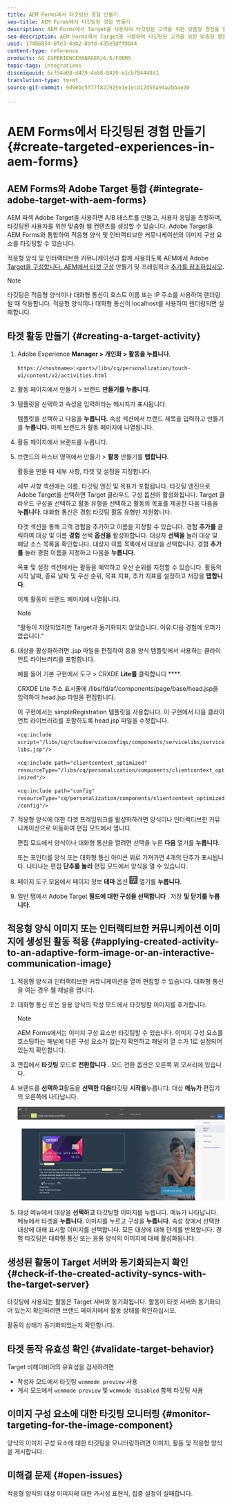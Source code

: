```yaml
---
title: AEM Forms에서 타깃팅된 경험 만들기
seo-title: AEM Forms에서 타깃팅된 경험 만들기
description: AEM Forms에서 Target을 사용하여 타깃팅된 고객을 위한 맞춤형 경험을 만들 수 있습니다.
seo-description: AEM Forms에서 Target을 사용하여 타깃팅된 고객을 위한 맞춤형 경험을 만들 수 있습니다.
uuid: 174b6054-8fe3-4ab2-8afd-435e5dff9044
content-type: reference
products: SG_EXPERIENCEMANAGER/6.5/FORMS
topic-tags: integrations
discoiquuid: 6cf54a08-d429-4a58-8429-a1cb784448d1
translation-type: tm+mt
source-git-commit: 9d90bc5f77f827925e3e1ecd12d56a94a2bbae30

---
```



# AEM Forms에서 타깃팅된 경험 만들기 {#create-targeted-experiences-in-aem-forms}

## AEM Forms와 Adobe Target 통합 {#integrate-adobe-target-with-aem-forms}

AEM 파섹 Adobe Target을 사용하면 A/B 테스트를 만들고, 사용자 응답을 측정하며, 타깃팅된 사용자를 위한 맞춤형 웹 컨텐츠를 생성할 수 있습니다. Adobe Target을 AEM Forms와 통합하여 적응형 양식 및 인터랙티브한 커뮤니케이션의 이미지 구성 요소를 타깃팅할 수 있습니다.

적응형 양식 및 인터랙티브한 커뮤니케이션과 함께 사용하도록 AEM에서 Adobe [Target을 구성합니다. AEM에서 타겟 구성](/help/sites-administering/target.md) 만들기 및 프레임워크 [추가를 참조하십시오](/help/sites-administering/target.md).

>[!NOTE]
>
>타깃팅은 적응형 양식이나 대화형 통신이 호스트 이름 또는 IP 주소를 사용하여 렌더링될 때 작동합니다. 적응형 양식이나 대화형 통신이 localhost를 사용하여 렌더링되면 실패합니다.

## 타겟 활동 만들기 {#creating-a-target-activity}

1. Adobe Experience **Manager > 개인화 > 활동을 누릅니다**.

   `https://<hostname>:<port>/libs/cq/personalization/touch-ui/content/v2/activities.html`

1. 활동 페이지에서 만들기 > 브랜드 **만들기를 누릅니다**.
1. 템플릿을 선택하고 속성을 입력하라는 메시지가 표시됩니다.

   템플릿을 선택하고 다음을 **누릅니다.** 속성 섹션에서 브랜드 제목을 입력하고 만들기를 **누릅니다.**
이제 브랜드가 활동 페이지에 나열됩니다.

1. 활동 페이지에서 브랜드를 누릅니다.
1. 브랜드의 마스터 영역에서 만들기 > **활동** 만들기를 **탭합니다**.

   활동을 만들 때 세부 사항, 타겟 및 설정을 지정합니다.

   세부 사항 섹션에는 이름, 타깃팅 엔진 및 목표가 포함됩니다. 타깃팅 엔진으로 Adobe Target을 선택하면 Target 클라우드 구성 옵션이 활성화됩니다. Target 클라우드 구성을 선택하고 활동 유형을 선택하고 활동의 목표를 제공한 다음 다음을 **누릅니다**. 대화형 통신은 경험 타깃팅 활동 유형만 지원합니다.

   타겟 섹션을 통해 고객 경험을 추가하고 이름을 지정할 수 있습니다. 경험 **추가를** 클릭하여 대상 및 이름 **경험** 선택 **옵션을** 활성화합니다. 대상자 **선택을** 눌러 대상 및 해당 소스 목록을 확인합니다. 대상자 이름 목록에서 대상을 선택합니다. 경험 **추가를** 눌러 경험 이름을 지정하고 다음을 **누릅니다**.

   목표 및 설정 섹션에서는 활동을 예약하고 우선 순위를 지정할 수 있습니다. 활동의 시작 날짜, 종료 날짜 및 우선 순위, 목표 지표, 추가 지표를 설정하고 저장을 **탭합니다**.

   이제 활동이 브랜드 페이지에 나열됩니다.

   >[!NOTE]
   >
   >&quot;활동이 저장되었지만 Target과 동기화되지 않았습니다. 이유:다음 경험에 오퍼가 없습니다.&quot;

1. 대상을 활성화하려면 .jsp 파일을 편집하여 응용 양식 템플릿에서 사용하는 클라이언트 라이브러리를 포함합니다.

   예를 들어 기본 구현에서 도구 > CRXDE **Lite를** 클릭합니다 ****.

   CRXDE Lite 주소 표시줄에 /libs/fd/af/components/page/base/head.jsp을 입력하여 head.jsp 파일을 편집합니다.

   이 구현에서는 simpleRegistration 템플릿을 사용합니다. 이 구현에서 다음 클라이언트 라이브러리를 포함하도록 head.jsp 파일을 수정합니다.

   `<cq:include script="/libs/cq/cloudserviceconfigs/components/servicelibs/servicelibs.jsp"/>`

   `<cq:include path="clientcontext_optimized" resourceType="/libs/cq/personalization/components/clientcontext_optimized"/>`

   `<cq:include path="config" resourceType="cq/personalization/components/clientcontext_optimized/config"/>`

1. 적응형 양식에 대한 타겟 프레임워크를 활성화하려면 양식이나 인터랙티브한 커뮤니케이션으로 이동하여 편집 모드에서 엽니다.

   편집 모드에서 양식이나 대화형 통신을 열려면 선택을 누른 **다음** 열기를 **누릅니다**.

   또는 포인터를 양식 또는 대화형 통신 아이콘 위로 가져가면 4개의 단추가 표시됩니다. 나타나는 편집 **단추를 눌러** 편집 모드에서 양식을 열 수 있습니다.

1. 페이지 도구 모음에서 페이지 정보 **테마** 옵션 ![> 속성](assets/theme-options.png) 열기를 **누릅니다**.
1. 일반 탭에서 Adobe Target **필드에 대한 구성을 선택합니다** . 저장 **및 닫기를 누릅니다**.

## 적응형 양식 이미지 또는 인터랙티브한 커뮤니케이션 이미지에 생성된 활동 적용 {#applying-created-activity-to-an-adaptive-form-image-or-an-interactive-communication-image}

1. 적응형 양식과 인터랙티브한 커뮤니케이션을 열어 편집할 수 있습니다. 대화형 통신을 여는 경우 웹 채널을 엽니다.

1. 대화형 통신 또는 응용 양식의 작성 모드에서 타깃팅할 이미지를 추가합니다.

   >[!NOTE]
   >
   >AEM Forms에서는 이미지 구성 요소만 타깃팅할 수 있습니다. 이미지 구성 요소를 호스팅하는 패널에 다른 구성 요소가 없는지 확인하고 패널의 열 수가 1로 설정되어 있는지 확인합니다.

1. 편집에서 **타깃팅** 모드로 **전환합니다** . 모드 전환 옵션은 오른쪽 위 모서리에 있습니다.
1. 브랜드를 **선택하고**&#x200B;활동을 **선택한 다음**&#x200B;타깃팅 **시작을**&#x200B;누릅니다. 대상 **메뉴가** 편집기의 오른쪽에 나타납니다.

   ![타깃팅 메뉴](assets/targeting-menu.png)

1. 대상 메뉴에서 대상을 **선택하고** 타깃팅할 이미지를 누릅니다. 메뉴가 나타납니다. 메뉴에서 타겟을 **누릅니다**. 이미지를 누르고 구성을 **누릅니다**. 속성 창에서 선택한 대상에 대해 표시할 이미지를 선택합니다. 모든 대상에 대해 단계를 반복합니다. 경험 타깃팅은 대화형 통신 또는 응용 양식의 이미지에 대해 활성화됩니다.

## 생성된 활동이 Target 서버와 동기화되는지 확인 {#check-if-the-created-activity-syncs-with-the-target-server}

타깃팅에 사용되는 활동은 Target 서버와 동기화됩니다. 활동이 타겟 서버와 동기화되어 있는지 확인하려면 브랜드 페이지에서 활동 상태를 확인하십시오.

활동의 상태가 동기화되었는지 확인합니다.

## 타겟 동작 유효성 확인 {#validate-target-behavior}

Target 비헤이비어의 유효성을 검사하려면

* 작성자 모드에서 타깃팅 `wcmmode preview` 사용
* 게시 모드에서 `wcmmode preview` 및 `wcmmode disabled` 함께 타깃팅 사용

## 이미지 구성 요소에 대한 타깃팅 모니터링 {#monitor-targeting-for-the-image-component}

양식의 이미지 구성 요소에 대한 타깃팅을 모니터링하려면 이미지, 활동 및 적응형 양식을 게시합니다.

## 미해결 문제 {#open-issues}

적응형 양식의 대상 이미지에 대한 가시성 표현식, 집중 설정이 실패합니다.

